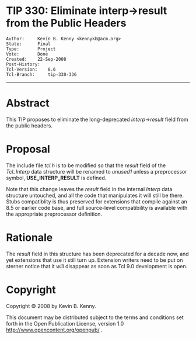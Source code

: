 # TIP 330: Eliminate interp->result from the Public Headers
	Author:		Kevin B. Kenny <kennykb@acm.org>
	State:		Final
	Type:		Project
	Vote:		Done
	Created:	22-Sep-2008
	Post-History:
	Tcl-Version:	8.6
	Tcl-Branch:     tip-330-336
-----

# Abstract

This TIP proposes to eliminate the long-deprecated _interp_->_result_
field from the public headers.

# Proposal

The include file _tcl.h_ is to be modified so that the _result_ field of
the _Tcl\_Interp_ data structure will be renamed to _unused1_ unless a
preprocessor symbol, **USE\_INTERP\_RESULT** is defined.

Note that this change leaves the _result_ field in the internal _Interp_
data structure untouched, and all the code that manipulates it will still be
there. Stubs compatiblity is thus preserved for extensions that compile
against an 8.5 or earlier code base, and full source-level compatibility is
available with the appropriate preprocessor definition.

# Rationale

The _result_ field in this structure has been deprecated for a decade now,
and yet extensions that use it still turn up. Extension writers need to be put
on sterner notice that it _will_ disappear as soon as Tcl 9.0 development is
open.

# Copyright

Copyright © 2008 by Kevin B. Kenny.

This document may be distributed subject to the terms and conditions set forth
in the Open Publication License, version 1.0
<http://www.opencontent.org/openpub/> .

